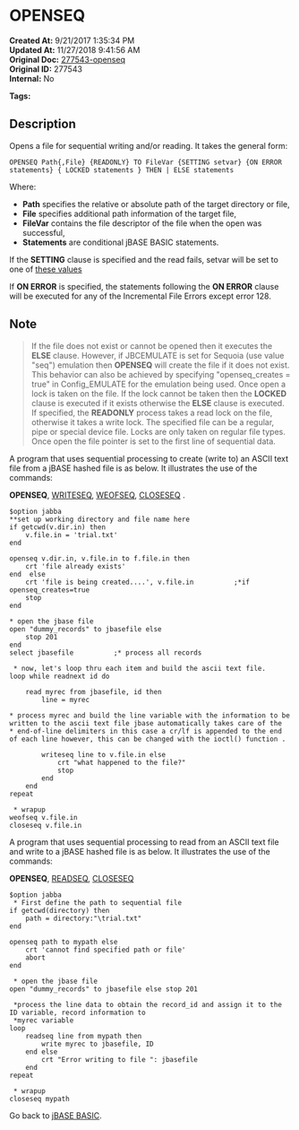 # OPENSEQ

**Created At:** 9/21/2017 1:35:34 PM  
**Updated At:** 11/27/2018 9:41:56 AM  
**Original Doc:** [277543-openseq](https://docs.jbase.com/36868-jbase-basic/277543-openseq)  
**Original ID:** 277543  
**Internal:** No  

**Tags:**
<badge text='record handling' vertical='middle' />
<badge text='file handling' vertical='middle' />

## Description

Opens a file for sequential writing and/or reading. It takes the general form:

```
OPENSEQ Path{,File} {READONLY} TO FileVar {SETTING setvar} {ON ERROR statements} { LOCKED statements } THEN | ELSE statements
```

Where:

- **Path** specifies the relative or absolute path of the target directory or file,
- **File** specifies additional path information of the target file,
- **FileVar** contains the file descriptor of the file when the open was successful,
- **Statements** are conditional jBASE BASIC statements.

If the **SETTING** clause is specified and the read fails, setvar will be set to one of [these values](./../incremental-file-errors)

If **ON ERROR** is specified, the statements following the **ON ERROR** clause will be executed for any of the Incremental File Errors except error 128.

## Note

> If the file does not exist or cannot be opened then it executes the **ELSE** clause. However, if JBCEMULATE is set for Sequoia (use value "seq") emulation then **OPENSEQ** will create the file if it does not exist. This behavior can also be achieved by specifying "openseq\_creates = true" in Config\_EMULATE for the emulation being used. Once open a lock is taken on the file. If the lock cannot be taken then the **LOCKED** clause is executed if it exists otherwise the **ELSE** clause is executed. If specified, the **READONLY** process takes a read lock on the file, otherwise it takes a write lock. The specified file can be a regular, pipe or special device file. Locks are only taken on regular file types. Once open the file pointer is set to the first line of sequential data.

A program that uses sequential processing to create (write to) an ASCII text file from a jBASE hashed file is as below. It illustrates the use of the commands:

**OPENSEQ**, [WRITESEQ](./../writeseq), [WEOFSEQ](./../weofseq), [CLOSESEQ](./../closeseq) .

```
$option jabba
**set up working directory and file name here
if getcwd(v.dir.in) then
    v.file.in = 'trial.txt'
end

openseq v.dir.in, v.file.in to f.file.in then
    crt 'file already exists'
end  else
    crt 'file is being created....', v.file.in          ;*if openseq_creates=true
    stop
end

* open the jbase file
open "dummy_records" to jbasefile else
    stop 201
end
select jbasefile          ;* process all records

 * now, let's loop thru each item and build the ascii text file.
loop while readnext id do

    read myrec from jbasefile, id then
        line = myrec

* process myrec and build the line variable with the information to be written to the ascii text file jbase automatically takes care of the
* end-of-line delimiters in this case a cr/lf is appended to the end of each line however, this can be changed with the ioctl() function .

        writeseq line to v.file.in else
            crt "what happened to the file?"
            stop
        end
    end
repeat

 * wrapup
weofseq v.file.in
closeseq v.file.in
```

A program that uses sequential processing to read from an ASCII text file and write to a jBASE hashed file is as below. It illustrates the use of the commands:

**OPENSEQ**, [READSEQ](./../readseq), [CLOSESEQ](./../closeseq)

```
$option jabba
 * First define the path to sequential file
if getcwd(directory) then
    path = directory:"\trial.txt"
end

openseq path to mypath else
    crt 'cannot find specified path or file'
    abort
end

 * open the jbase file
open "dummy_records" to jbasefile else stop 201

 *process the line data to obtain the record_id and assign it to the ID variable, record information to
 *myrec variable
loop
    readseq line from mypath then
        write myrec to jbasefile, ID
    end else
        crt "Error writing to file ": jbasefile
    end
repeat

 * wrapup
closeseq mypath

```

Go back to [jBASE BASIC](./../jbase-basic-programmers-reference-guide).
